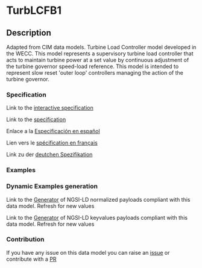 # TurbLCFB1

## Description 

Adapted from CIM data models. Turbine Load Controller model developed in the WECC.  This model represents a supervisory turbine load controller that acts to maintain turbine power at a set value by continuous adjustment of the turbine governor speed-load reference. This model is intended to represent slow reset 'outer loop' controllers managing the action of the turbine governor.
### Specification

Link to the [interactive specification](https://swagger.lab.fiware.org/?url=https://github.com/smart-data-models/dataModel.EnergyCIM/blob/master/TurbLCFB1/swagger.yaml)

Link to the [specification](https://github.com/smart-data-models/dataModel.EnergyCIM/blob/master/TurbLCFB1/doc/spec.md)

Enlace a la [Especificación en español](https://github.com/smart-data-models/dataModel.EnergyCIM/blob/master/TurbLCFB1/doc/spec_ES.md)

Lien vers le [spécification en français](https://github.com/smart-data-models/dataModel.EnergyCIM/blob/master/TurbLCFB1/doc/spec_FR.md)

Link zu der [deutchen Spezifikation](https://github.com/smart-data-models/dataModel.EnergyCIM/blob/master/TurbLCFB1/doc/spec_DE.md)
### Examples
### Dynamic Examples generation

Link to the [Generator](https://smartdatamodels.org/extra/ngsi-ld_generator_v0.92.php?schemaUrl=https://raw.githubusercontent.com/smart-data-models/dataModel.EnergyCIM/master/TurbLCFB1/schema.json&email=info@smartdatamodels.org) of NGSI-LD normalized payloads compliant with this data model. Refresh for new values

Link to the [Generator](https://smartdatamodels.org/extra/ngsi-ld_generator_keyvalues_v0.92.php?schemaUrl=https://raw.githubusercontent.com/smart-data-models/dataModel.EnergyCIM/master/TurbLCFB1/schema.json&email=info@smartdatamodels.org) of NGSI-LD keyvalues payloads compliant with this data model. Refresh for new values
### Contribution

 If you have any issue on this data model you can raise an [issue](https://github.com/smart-data-models/dataModel.EnergyCIM/issues)  or contribute with a [PR](https://github.com/smart-data-models/dataModel.EnergyCIM/pulls)